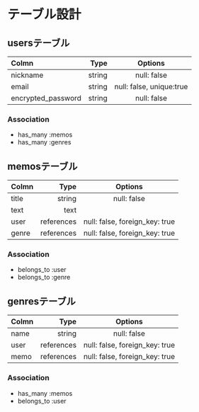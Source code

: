 # テーブル設計

## usersテーブル

| Colmn             | Type        | Options                   |
|:------------------|------------:|:-------------------------:|
| nickname          | string      | null: false               |
| email             | string      | null: false, unique:true  |
| encrypted_password| string      | null: false               |

### Association

- has_many :memos
- has_many :genres

## memosテーブル

| Colmn             | Type        | Options                         |
|:------------------|------------:|:-------------------------------:|
| title             | string      | null: false                     |
| text              | text        |                                 |
| user              | references  | null: false, foreign_key: true  |
| genre             | references  | null: false, foreign_key: true  |

### Association

- belongs_to :user
- belongs_to :genre

## genresテーブル

| Colmn             | Type        | Options                         |
|:------------------|------------:|:-------------------------------:|
| name              | string      | null: false                     |
| user              | references  | null: false, foreign_key: true  |
| memo              | references  | null: false, foreign_key: true  |

### Association

- has_many :memos
- belongs_to :user